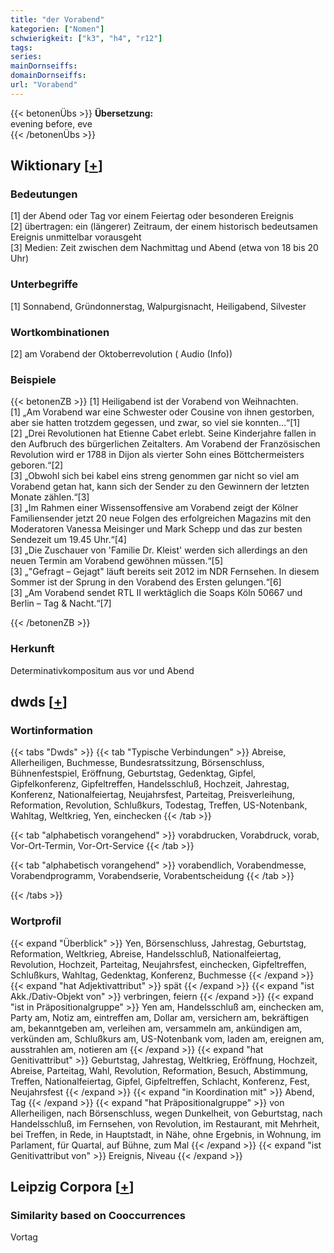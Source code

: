 ```yaml
---
title: "der Vorabend"
kategorien: ["Nomen"]
schwierigkeit: ["k3", "h4", "r12"]
tags:
series:
mainDornseiffs:
domainDornseiffs:
url: "Vorabend"
---
```


{{< betonenÜbs >}}
**Übersetzung:**  
evening  before, eve  
{{< /betonenÜbs >}}

## Wiktionary [[+](https://de.wiktionary.org/wiki/Vorabend)]

### Bedeutungen
[1] der Abend oder Tag vor einem Feiertag oder besonderen Ereignis  
[2] übertragen: ein (längerer) Zeitraum, der einem historisch bedeutsamen Ereignis unmittelbar vorausgeht  
[3] Medien: Zeit zwischen dem Nachmittag und Abend (etwa von 18 bis 20 Uhr)  

### Unterbegriffe
[1] Sonnabend, Gründonnerstag, Walpurgisnacht, Heiligabend, Silvester  

### Wortkombinationen
[2] am Vorabend der Oktoberrevolution ( Audio (Info))  

### Beispiele
{{< betonenZB >}}
[1] Heiligabend ist der Vorabend von Weihnachten.  
[1] „Am Vorabend war eine Schwester oder Cousine von ihnen gestorben, aber sie hatten trotzdem gegessen, und zwar, so viel sie konnten…“[1]  
[2] „Drei Revolutionen hat Etienne Cabet erlebt. Seine Kinderjahre fallen in den Aufbruch des bürgerlichen Zeitalters. Am Vorabend der Französischen Revolution wird er 1788 in Dijon als vierter Sohn eines Böttchermeisters geboren.“[2]  
[3] „Obwohl sich bei kabel eins streng genommen gar nicht so viel am Vorabend getan hat, kann sich der Sender zu den Gewinnern der letzten Monate zählen.“[3]  
[3] „Im Rahmen einer Wissensoffensive am Vorabend zeigt der Kölner Familiensender jetzt 20 neue Folgen des erfolgreichen Magazins mit den Moderatoren Vanessa Meisinger und Mark Schepp und das zur besten Sendezeit um 19.45 Uhr.“[4]  
[3] „Die Zuschauer von 'Familie Dr. Kleist' werden sich allerdings an den neuen Termin am Vorabend gewöhnen müssen.“[5]  
[3] „"Gefragt – Gejagt" läuft bereits seit 2012 im NDR Fernsehen. In diesem Sommer ist der Sprung in den Vorabend des Ersten gelungen.“[6]  
[3] „Am Vorabend sendet RTL II werktäglich die Soaps Köln 50667 und Berlin – Tag & Nacht.“[7]  

{{< /betonenZB >}}
### Herkunft
Determinativkompositum aus vor und Abend  



## dwds [[+](https://www.dwds.de/wb/Vorabend)]

### Wortinformation
{{< tabs "Dwds" >}}
{{< tab "Typische Verbindungen" >}}
Abreise, Allerheiligen, Buchmesse, Bundesratssitzung, Börsenschluss, Bühnenfestspiel, Eröffnung, Geburtstag, Gedenktag, Gipfel, Gipfelkonferenz, Gipfeltreffen, Handelsschluß, Hochzeit, Jahrestag, Konferenz, Nationalfeiertag, Neujahrsfest, Parteitag, Preisverleihung, Reformation, Revolution, Schlußkurs, Todestag, Treffen, US-Notenbank, Wahltag, Weltkrieg, Yen, einchecken
{{< /tab >}}

{{< tab "alphabetisch vorangehend" >}}
vorabdrucken, Vorabdruck, vorab, Vor-Ort-Termin, Vor-Ort-Service
{{< /tab >}}

{{< tab "alphabetisch vorangehend" >}}
vorabendlich, Vorabendmesse, Vorabendprogramm, Vorabendserie, Vorabentscheidung
{{< /tab >}}

{{< /tabs >}}

### Wortprofil
{{< expand "Überblick" >}} Yen, Börsenschluss, Jahrestag, Geburtstag, Reformation, Weltkrieg, Abreise, Handelsschluß, Nationalfeiertag, Revolution, Hochzeit, Parteitag, Neujahrsfest, einchecken, Gipfeltreffen, Schlußkurs, Wahltag, Gedenktag, Konferenz, Buchmesse {{< /expand >}}
{{< expand "hat Adjektivattribut" >}} spät {{< /expand >}}
{{< expand "ist Akk./Dativ-Objekt von" >}} verbringen, feiern {{< /expand >}}
{{< expand "ist in Präpositionalgruppe" >}} Yen am, Handelsschluß am, einchecken am, Party am, Notiz am, eintreffen am, Dollar am, versichern am, bekräftigen am, bekanntgeben am, verleihen am, versammeln am, ankündigen am, verkünden am, Schlußkurs am, US-Notenbank vom, laden am, ereignen am, ausstrahlen am, notieren am {{< /expand >}}
{{< expand "hat Genitivattribut" >}} Geburtstag, Jahrestag, Weltkrieg, Eröffnung, Hochzeit, Abreise, Parteitag, Wahl, Revolution, Reformation, Besuch, Abstimmung, Treffen, Nationalfeiertag, Gipfel, Gipfeltreffen, Schlacht, Konferenz, Fest, Neujahrsfest {{< /expand >}}
{{< expand "in Koordination mit" >}} Abend, Tag {{< /expand >}}
{{< expand "hat Präpositionalgruppe" >}} von Allerheiligen, nach Börsenschluss, wegen Dunkelheit, von Geburtstag, nach Handelsschluß, im Fernsehen, von Revolution, im Restaurant, mit Mehrheit, bei Treffen, in Rede, in Hauptstadt, in Nähe, ohne Ergebnis, in Wohnung, im Parlament, für Quartal, auf Bühne, zum Mal {{< /expand >}}
{{< expand "ist Genitivattribut von" >}} Ereignis, Niveau {{< /expand >}}

## Leipzig Corpora [[+](https://corpora.uni-leipzig.de/en/res?word=Vorabend&corpusId=deu_newscrawl-public_2018)]


### Similarity based on Cooccurrences
Vortag

